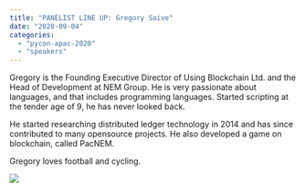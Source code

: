 ```yaml
---
title: "PANELIST LINE UP: Gregory Saive"
date: "2020-09-04"
categories: 
  - "pycon-apac-2020"
  - "speakers"
---
```


Gregory is the Founding Executive Director of Using Blockchain Ltd. and the Head of Development at NEM Group. He is very passionate about languages, and that includes programming languages. Started scripting at the tender age of 9, he has never looked back.

He started researching distributed ledger technology in 2014 and has since contributed to many opensource projects. He also developed a game on blockchain, called PacNEM.

Gregory loves football and cycling.

![](https://pyconmy.files.wordpress.com/2020/09/118616644_627080544667614_5599177055058009570_o.jpg?w=1024)

